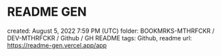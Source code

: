 # README GEN

created: August 5, 2022 7:59 PM (UTC)
folder: BOOKMRKS-MTHRFCKR / DEV-MTHRFCKR / Github / GH README
tags: Github, readme
url: https://readme-gen.vercel.app/app